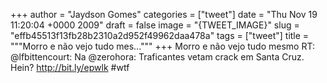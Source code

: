 
+++
author = "Jaydson Gomes"
categories = ["tweet"]
date = "Thu Nov 19 11:20:04 +0000 2009"
draft = false
image = "{TWEET_IMAGE}"
slug = "effb45513f13fb28b2310a2d952f49962daa478a"
tags = ["tweet"]
title = """Morro e não vejo tudo mes..."""
+++
Morro e não vejo tudo mesmo RT: @lfbittencourt: Na @zerohora: Traficantes vetam crack em Santa Cruz. Hein? http://bit.ly/epwlk #wtf
